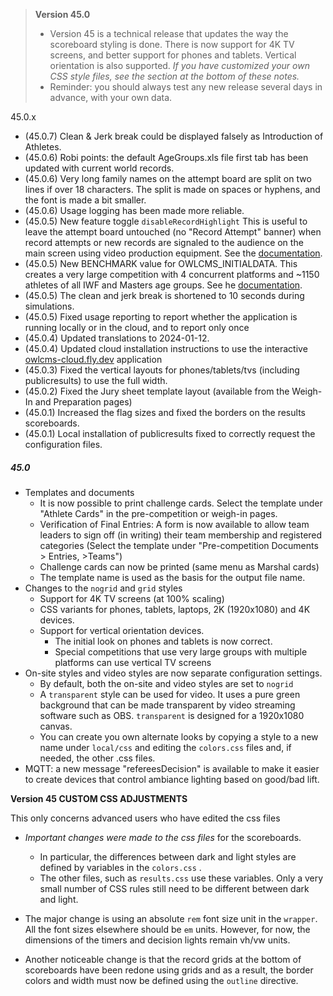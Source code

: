 > **Version 45.0**	
>
> - Version 45 is a technical release that updates the way the scoreboard styling is done.  There is now support for 4K TV screens, and better support for phones and tablets.  Vertical orientation is also supported.  *If you have customized your own CSS style files, see the section at the bottom of these notes.*
> - Reminder: you should always test any new release several days in advance, with your own data.

45.0.x

- (45.0.7) Clean & Jerk break could be displayed falsely as Introduction of Athletes.
- (45.0.6) Robi points: the default AgeGroups.xls file first tab has been updated with current world records. 
- (45.0.6) Very long family names on the attempt board are split on two lines if over 18 characters. The split is made on spaces or hyphens, and the font is made a bit smaller.
- (45.0.6) Usage logging has been made more reliable.
- (45.0.5) New feature toggle `disableRecordHighlight`  This is useful to leave the attempt board untouched (no "Record Attempt" banner) when record attempts or new records are signaled to the audience on the main screen using video production equipment. See the [documentation](https://owlcms.github.io/owlcms4-prerelease/#/FeatureToggles).
- (45.0.5) New BENCHMARK value for OWLCMS_INITIALDATA. This creates a very large competition with 4 concurrent platforms and ~1150 athletes of all IWF and Masters age groups. See he [documentation](https://owlcms.github.io/owlcms4-prerelease/#/Configuration).
- (45.0.5) The clean and jerk break is shortened to 10 seconds during simulations.
- (45.0.5) Fixed usage reporting to report whether the application is running locally or in the cloud, and to report only once
- (45.0.4) Updated translations to 2024-01-12.
- (45.0.4) Updated cloud installation instructions to use the interactive [owlcms-cloud.fly.dev](https://owlcms-cloud.fly.dev) application
- (45.0.3) Fixed the vertical layouts for phones/tablets/tvs (including publicresults) to use the full width.
- (45.0.2) Fixed the Jury sheet template layout (available from the Weigh-In and Preparation pages)
- (45.0.1) Increased the flag sizes and fixed the borders on the results scoreboards.
- (45.0.1) Local installation of publicresults fixed to correctly request the configuration files.

##### 45.0
- Templates and documents
  - It is now possible to print challenge cards. Select the template under "Athlete Cards" in the pre-competition or weigh-in pages.
  - Verification of Final Entries: A form is now available to allow team leaders to sign off (in writing) their team membership and registered categories (Select the template under "Pre-competition Documents > Entries, >Teams")
  - Challenge cards can now be printed (same menu as Marshal cards)
  - The template name is used as the basis for the output file name.
- Changes to the `nogrid` and `grid`  styles
  - Support for 4K TV screens (at 100% scaling)
  - CSS variants for phones, tablets, laptops, 2K (1920x1080) and 4K devices.
  - Support for vertical orientation devices. 
    - The initial look on phones and tablets is now correct. 
    - Special competitions that use very large groups with multiple platforms can use vertical TV screens
- On-site styles and video styles are now separate configuration settings.
  - By default, both the on-site and video styles are set to `nogrid`
  - A `transparent` style can be used for video. It uses a pure green background that can be made transparent by video streaming software such as OBS.  `transparent` is designed for a 1920x1080 canvas.
  - You can create you own alternate looks by copying a style to a new name under `local/css` and editing the `colors.css` files and, if needed, the other .css files.
- MQTT: a new message "refereesDecision" is available to make it easier to create devices that control ambiance lighting based on good/bad lift.


**Version 45 CUSTOM CSS ADJUSTMENTS**

This only concerns advanced users who have edited the css files

- *Important changes were made to the css files* for the scoreboards.  
  - In particular, the differences between dark and light styles are defined by variables in the  `colors.css` . 
  - The other files, such as `results.css` use these variables. Only a very small number of CSS rules still need to be different between dark and light.

- The major change is using an absolute `rem` font size unit in the `wrapper`.  All the font sizes elsewhere should be `em` units.   However, for now, the dimensions of the timers and decision lights remain vh/vw units.
- Another noticeable change is that the record grids at the bottom of scoreboards have been redone using grids and as a result, the border colors and width must now be defined using the `outline` directive.


